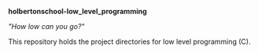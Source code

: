**holbertonschool-low_level_programming**

*"How low can you go?"*

This repository holds the project directories for low level programming (C).

